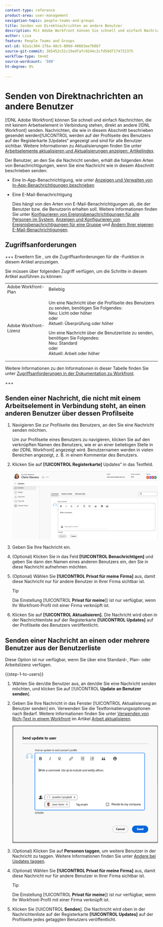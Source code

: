 ```yaml
---
content-type: reference
product-area: user-management
navigation-topic: people-teams-and-groups
title: Senden von Direktnachrichten an andere Benutzer
description: Mit Adobe Workfront können Sie schnell und einfach Nachrichten, die mit keinem Arbeitselement in Verbindung stehen, direkt an andere Workfront-Benutzende senden.
author: Lisa
feature: People Teams and Groups
exl-id: 82a1c304-176a-48c5-809d-40663ee768b7
source-git-commit: 3b5452c51c19edfafc9244c2cfd58d7174732375
workflow-type: tm+mt
source-wordcount: '589'
ht-degree: 0%

---
```


# Senden von Direktnachrichten an andere Benutzer

[!DNL Adobe Workfront] können Sie schnell und einfach Nachrichten, die mit keinem Arbeitselement in Verbindung stehen, direkt an andere [!DNL Workfront] senden. Nachrichten, die wie in diesem Abschnitt beschrieben gesendet werden[!UICONTROL  werden auf der Profilseite des Benutzers auf der Registerkarte ]Updates“ angezeigt und sind für alle Benutzer sichtbar. Weitere Informationen zu Aktualisierungen finden Sie unter [Arbeitselemente aktualisieren und Aktualisierungen anzeigen: Artikelindex](../../workfront-basics/updating-work-items-and-viewing-updates/update-work-items-and-view-updates.md).

Der Benutzer, an den Sie die Nachricht senden, erhält die folgenden Arten von Benachrichtigungen, wenn Sie eine Nachricht wie in diesem Abschnitt beschrieben senden:

* Eine In-App-Benachrichtigung, wie unter [Anzeigen und Verwalten von In-App-Benachrichtigungen beschrieben](../../workfront-basics/using-notifications/view-and-manage-in-app-notifications.md)
* Eine E-Mail-Benachrichtigung

  Dies hängt von den Arten von E-Mail-Benachrichtigungen ab, die der Benutzer bzw. die Benutzerin erhalten soll. Weitere Informationen finden Sie unter [Konfigurieren von Ereignisbenachrichtigungen für alle Personen im System](../../administration-and-setup/manage-workfront/emails/configure-event-notifications-for-everyone-in-the-system.md), [Anzeigen und Konfigurieren von Ereignisbenachrichtigungen für eine Gruppe](../../administration-and-setup/manage-groups/create-and-manage-groups/view-and-configure-event-notifications-group.md) und [Ändern Ihrer eigenen E-Mail-Benachrichtigungen](../../workfront-basics/using-notifications/activate-or-deactivate-your-own-event-notifications.md).

## Zugriffsanforderungen

+++ Erweitern Sie , um die Zugriffsanforderungen für die -Funktion in diesem Artikel anzuzeigen.

Sie müssen über folgenden Zugriff verfügen, um die Schritte in diesem Artikel ausführen zu können:

<table style="table-layout:auto"> 
 <col> 
 <col> 
 <tbody> 
  <tr data-mc-conditions=""> 
   <td role="rowheader">Adobe Workfront-Plan</td> 
   <td>Beliebig</td> 
  </tr> 
  <tr> 
   <td role="rowheader">Adobe Workfront-Lizenz</td> 
   <td>
   <p>Um eine Nachricht über die Profilseite des Benutzers zu senden, benötigen Sie Folgendes:<br>
   Neu: Licht oder höher<br>
   oder<br>
   Aktuell: Überprüfung oder höher</p>
   <p>Um eine Nachricht über die Benutzerliste zu senden, benötigen Sie Folgendes:<br>
   Neu: Standard<br>
   oder<br>
   Aktuell: Arbeit oder höher</p></td>
  </tr> 
 </tbody> 
</table>

Weitere Informationen zu den Informationen in dieser Tabelle finden Sie unter [Zugriffsanforderungen in der Dokumentation zu Workfront](/help/quicksilver/administration-and-setup/add-users/access-levels-and-object-permissions/access-level-requirements-in-documentation.md).

+++

## Senden einer Nachricht, die nicht mit einem Arbeitselement in Verbindung steht, an einen anderen Benutzer über dessen Profilseite

1. Navigieren Sie zur Profilseite des Benutzers, an den Sie eine Nachricht senden möchten.

   Um zur Profilseite eines Benutzers zu navigieren, klicken Sie auf den verknüpften Namen des Benutzers, wie er an einer beliebigen Stelle in der [!DNL Workfront] angezeigt wird. Benutzernamen werden in vielen Bereichen angezeigt, z. B. in einem Kommentar des Benutzers.

1. Klicken Sie auf **[!UICONTROL Registerkarte]** Updates“ in das Textfeld.

   ![Benutzer der Nachricht auf der Registerkarte [!UICONTROL Updates]](assets/send-message-to-user-on-updates-tab.png)

1. Geben Sie Ihre Nachricht ein.
1. (Optional) Klicken Sie in das Feld **[!UICONTROL Benachrichtigen]** und geben Sie dann den Namen eines anderen Benutzers ein, den Sie in diese Nachricht aufnehmen möchten.

1. (Optional) Wählen Sie **[!UICONTROL Privat für meine Firma]** aus, damit diese Nachricht nur für andere Benutzer in Ihrer Firma sichtbar ist.

   >[!TIP]
   >
   >Die Einstellung [!UICONTROL **Privat für meine**]) ist nur verfügbar, wenn Ihr Workfront-Profil mit einer Firma verknüpft ist.

1. Klicken Sie auf **[!UICONTROL Aktualisieren].**
Die Nachricht wird oben in der Nachrichtenliste auf der Registerkarte **[!UICONTROL Updates]** auf der Profilseite des Benutzers veröffentlicht.

## Senden einer Nachricht an einen oder mehrere Benutzer aus der Benutzerliste

Diese Option ist nur verfügbar, wenn Sie über eine Standard-, Plan- oder Arbeitslizenz verfügen.

{{step-1-to-users}}

1. Wählen Sie den/die Benutzer aus, an den/die Sie eine Nachricht senden möchten, und klicken Sie auf [!UICONTROL **Update an Benutzer senden**].
1. Geben Sie Ihre Nachricht in das Fenster [!UICONTROL Aktualisierung an Benutzer senden] ein. Verwenden Sie die Textformatierungsoptionen nach Bedarf. Weitere Informationen finden Sie unter [Verwenden von Rich-Text in einem Workfront](/help/quicksilver/workfront-basics/updating-work-items-and-viewing-updates/update-work.md#use-rich-text-in-a-workfront-comment) im Artikel [Arbeit aktualisieren](/help/quicksilver/workfront-basics/updating-work-items-and-viewing-updates/update-work.md).

   ![Melden Sie den Benutzer im Fenster Update an Benutzer senden](assets/send-update-to-user-072825.png)

1. (Optional) Klicken Sie auf **Personen taggen**, um weitere Benutzer in der Nachricht zu taggen. Weitere Informationen finden Sie unter [Andere bei Updates taggen](/help/quicksilver/workfront-basics/updating-work-items-and-viewing-updates/tag-others-on-updates.md).
1. (Optional) Wählen Sie **[!UICONTROL Privat für meine Firma]** aus, damit diese Nachricht nur für andere Benutzer in Ihrer Firma sichtbar ist.

   >[!TIP]
   >
   >Die Einstellung [!UICONTROL **Privat für meine**]) ist nur verfügbar, wenn Ihr Workfront-Profil mit einer Firma verknüpft ist.
1. Klicken Sie [!UICONTROL **Senden**].
Die Nachricht wird oben in der Nachrichtenliste auf der Registerkarte **[!UICONTROL Updates]** auf der Profilseite jedes getaggten Benutzers veröffentlicht.
